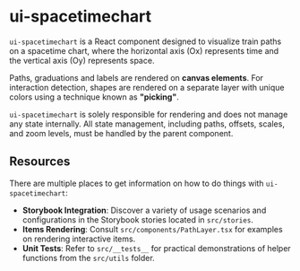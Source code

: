 # ui-spacetimechart

`ui-spacetimechart` is a React component designed to visualize train paths on a spacetime chart,
where the horizontal axis (Ox) represents time and the vertical axis (Oy) represents space.

Paths, graduations and labels are rendered on **canvas elements**. For interaction detection, shapes
are rendered on a separate layer with unique colors using a technique known as **"picking"**.

`ui-spacetimechart` is solely responsible for rendering and does not manage any state internally.
All state management, including paths, offsets, scales, and zoom levels, must be handled by the
parent component.

## Resources

There are multiple places to get information on how to do things with `ui-spacetimechart`:

- **Storybook Integration**: Discover a variety of usage scenarios and configurations in the
  Storybook stories located in `src/stories`.
- **Items Rendering**: Consult `src/components/PathLayer.tsx` for examples on rendering interactive
  items.
- **Unit Tests**: Refer to `src/__tests__` for practical demonstrations of helper functions from the
  `src/utils` folder.
